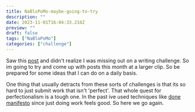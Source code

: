 ```yaml
---
title: NaBloPoMo-maybe-going-to-try
description: ""
date: 2023-11-01T16:04:33.216Z
preview: ""
draft: false
tags: ["NaBloPoMo"]
categories: ["challenge"]
---
```


Saw this [post](https://youvebeenhooked.wordpress.com/2017/11/01/why-im-opting-out-of-nablopomo/) and didn't realize I was missing out on a writing challenge. So im going to try and come up with posts this month at a larger clip. So be prepared for some ideas that I can do on a daily basis. 

One thing that usually detracts from these sorts of challenges is that its so hard to just submit work that isn't 'perfect'. That whole quest for perfectionalism is a tough one. In the past ive used techniques like [done manifesto](https://www.skmurphy.com/blog/2020/05/14/use-the-cult-of-done-manifesto-to-avoid-procrastination-and-perfectionism/) since just doing work feels good. So here we go again.